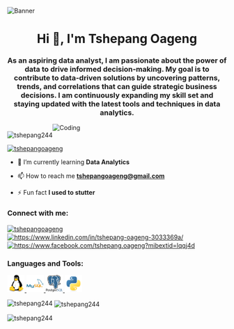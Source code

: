 ![Banner](https://media.istockphoto.com/id/1460602181/video/financial-graphs-and-papers-on-white-background.jpg?s=640x640&k=20&c=NnDF0rTCdvJeIwDxiDB4QSigNb2IEiTyKTtc7Oo4gxM=)
<h1 align="center">Hi 👋, I'm Tshepang Oageng</h1>
<h3 align="center">As an aspiring data analyst, I am passionate about the power of data to drive informed decision-making. My goal is to contribute to data-driven solutions by uncovering patterns, trends, and correlations that can guide strategic business decisions. I am continuously expanding my skill set and staying updated with the latest tools and techniques in data analytics.</h3>
<img align="right" alt="Coding" width="400" src="https://capturly.com/blog/wp-content/uploads/2018/02/Data-Website-Analytics.gif">
<p align="left"> <img src="https://komarev.com/ghpvc/?username=tshepang244&label=Profile%20views&color=0e75b6&style=flat" alt="tshepang244" /> </p>

<p align="left"> <a href="https://twitter.com/tshepangoageng" target="blank"><img src="https://img.shields.io/twitter/follow/tshepangoageng?logo=twitter&style=for-the-badge" alt="tshepangoageng" /></a> </p>

- 🌱 I’m currently learning **Data Analytics**

- 📫 How to reach me **tshepangoageng@gmail.com**

- ⚡ Fun fact **I used to stutter**

<h3 align="left">Connect with me:</h3>
<p align="left">
<a href="https://twitter.com/tshepangoageng" target="blank"><img align="center" src="https://raw.githubusercontent.com/rahuldkjain/github-profile-readme-generator/master/src/images/icons/Social/twitter.svg" alt="tshepangoageng" height="30" width="40" /></a>
<a href="https://linkedin.com/in/https://www.linkedin.com/in/tshepang-oageng-3033369a/" target="blank"><img align="center" src="https://raw.githubusercontent.com/rahuldkjain/github-profile-readme-generator/master/src/images/icons/Social/linked-in-alt.svg" alt="https://www.linkedin.com/in/tshepang-oageng-3033369a/" height="30" width="40" /></a>
<a href="https://fb.com/https://www.facebook.com/tshepang.oageng?mibextid=lqqj4d" target="blank"><img align="center" src="https://raw.githubusercontent.com/rahuldkjain/github-profile-readme-generator/master/src/images/icons/Social/facebook.svg" alt="https://www.facebook.com/tshepang.oageng?mibextid=lqqj4d" height="30" width="40" /></a>
</p>

<h3 align="left">Languages and Tools:</h3>
<p align="left"> <a href="https://www.linux.org/" target="_blank" rel="noreferrer"> <img src="https://raw.githubusercontent.com/devicons/devicon/master/icons/linux/linux-original.svg" alt="linux" width="40" height="40"/> </a> <a href="https://www.mysql.com/" target="_blank" rel="noreferrer"> <img src="https://raw.githubusercontent.com/devicons/devicon/master/icons/mysql/mysql-original-wordmark.svg" alt="mysql" width="40" height="40"/> </a> <a href="https://www.postgresql.org" target="_blank" rel="noreferrer"> <img src="https://raw.githubusercontent.com/devicons/devicon/master/icons/postgresql/postgresql-original-wordmark.svg" alt="postgresql" width="40" height="40"/> </a> <a href="https://www.python.org" target="_blank" rel="noreferrer"> <img src="https://raw.githubusercontent.com/devicons/devicon/master/icons/python/python-original.svg" alt="python" width="40" height="40"/> </a> </p>

<p><img align="left" src="https://github-readme-stats.vercel.app/api/top-langs?username=tshepang244&show_icons=true&locale=en&layout=compact" alt="tshepang244" /></p>

<p>&nbsp;<img align="center" src="https://github-readme-stats.vercel.app/api?username=tshepang244&show_icons=true&locale=en" alt="tshepang244" /></p>

<p><img align="center" src="https://github-readme-streak-stats.herokuapp.com/?user=tshepang244&" alt="tshepang244" /></p>
